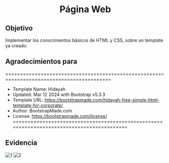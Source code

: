 <h1 align="center"> Página Web </h1>

## Objetivo
Implementar los conocimientos básicos de HTML y CSS, sobre un template ya creado.

## Agradecimientos para
  ==========================================================================================
  * Template Name: Hidayah
  * Updated: Mar 12 2024 with Bootstrap v5.3.3
  * Template URL: https://bootstrapmade.com/hidayah-free-simple-html-template-for-corporate/
  * Author: BootstrapMade.com
  * License: https://bootstrapmade.com/license/
  ==========================================================================================


  ## Evidencia
  ![1](https://github.com/HugoJz/My_First_Page/assets/84484618/74a34459-c67f-4b6a-914f-8a4cc47b021d)
  ![2](https://github.com/HugoJz/My_First_Page/assets/84484618/d6d7f23a-6979-4bdf-a312-3e80ff9e302e)

  
